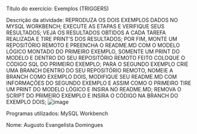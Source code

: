 Título do exercício: Exemplos (TRIGGERS)

Descrição da atividade:
  REPRODUZA OS DOIS EXEMPLOS DADOS NO MYSQL WORKBENCH;
  EXECUTE AS ETAPAS E VERIFIQUE SEUS RESULTADOS;
  VEJA OS RESULTADOS OBTIDOS A CADA TAREFA REALIZADA E TIRE PRINT’S DOS RESULTADOS;
  POR FIM, MONTE UM REPOSITÓRIO REMOTO E PREENCHA O README.MD COM O MODELO LÓGICO MONTADO DO PRIMEIRO EXEMPLO, SOMENTE UM PRINT DO MODELO E DENTRO DO SEU REPOSITÓRIO REMOTO FEITO COLOQUE O CÓDIGO SQL DO PRIMEIRO EXEMPLO;
  PARA O SEGUNDO EXEMPLO CRIE UMA BRANCH DENTRO DO SEU REPOSITÓRIO REMOTO, NOMEIE A BRANCH COMO EXEMPLO DOIS, MODIFIQUE SEU README.MD COM INFORMAÇÕES DO SEGUNDO EXEMPLO E ASSIM COMO O PRIMEIRO TIRE UM PRINT DO MODELO LÓGICO E INSIRA NO README.MD;
  REMOVA O SCRIPT DO PRIMEIRO EXEMPLO E INSIRA O CÓDIGO NA BRANCH DO EXEMPLO DOIS;
![image](https://github.com/AugustoEvangelista/Exemplos-TRIGGERS-/assets/169067689/37f3e948-c632-4d54-99a5-642eff295a11)

Programas utilizados: 
  MySQL Workbench
  
Nome:
  Augusto Evangelista Domingues
